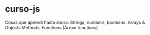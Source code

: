 # curso-js
Cosas que aprendí hasta ahora:
Strings, numbers, booleans.
Arrays & Objects
Methods.
Functions (Arrow functions)
